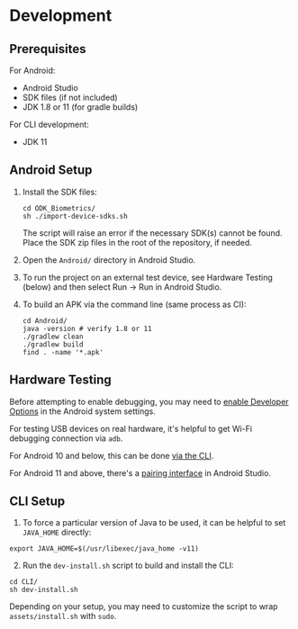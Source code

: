 # Development

## Prerequisites

For Android:

- Android Studio
- SDK files (if not included)
- JDK 1.8 or 11 (for gradle builds)

For CLI development:

- JDK 11

## Android Setup

1. Install the SDK files:

   ```
   cd ODK_Biometrics/
   sh ./import-device-sdks.sh
   ```

   The script will raise an error if the necessary SDK(s) cannot be found. Place the SDK zip files in the root of the repository, if needed.

2. Open the `Android/` directory in Android Studio.

3. To run the project on an external test device, see Hardware Testing (below) and then select Run -> Run in Android Studio.

4. To build an APK via the command line (same process as CI):

   ```
   cd Android/
   java -version # verify 1.8 or 11
   ./gradlew clean
   ./gradlew build
   find . -name '*.apk'
   ```

## Hardware Testing

Before attempting to enable debugging, you may need to [enable Developer Options](https://www.digitaltrends.com/mobile/how-to-get-developer-options-on-android/) in the Android system settings.

For testing USB devices on real hardware, it's helpful to get Wi-Fi debugging connection via `adb`.

For Android 10 and below, this can be done [via the CLI](https://developer.android.com/tools/adb#wireless).

For Android 11 and above, there's a [pairing interface](https://developer.android.com/tools/adb#connect-to-a-device-over-wi-fi) in Android Studio.

## CLI Setup

1. To force a particular version of Java to be used, it can be helpful to set `JAVA_HOME` directly:

```
export JAVA_HOME=$(/usr/libexec/java_home -v11)
```

2. Run the `dev-install.sh` script to build and install the CLI:

```
cd CLI/
sh dev-install.sh
```

Depending on your setup, you may need to customize the script to wrap `assets/install.sh` with `sudo`.
